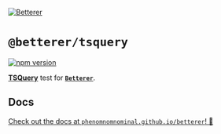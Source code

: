 [![Betterer](https://raw.githubusercontent.com/phenomnomnominal/betterer/master/website/static/img/header.png)](https://phenomnomnominal.github.io/betterer/)

# `@betterer/tsquery`

[![npm version](https://img.shields.io/npm/v/@betterer/tsquery.svg)](https://www.npmjs.com/package/@betterer/tsquery)

[**TSQuery**](https://github.com/phenomnomnominal/tsquery) test for [**`Betterer`**](https://github.com/phenomnomnominal/betterer).

## Docs

[Check out the docs at `phenomnomnominal.github.io/betterer`! 🎉](https://phenomnomnominal.github.io/betterer/docs/built-in-tests#betterertsquery)
